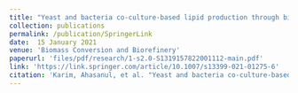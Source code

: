 ```yaml
---
title: "Yeast and bacteria co-culture-based lipid production through bioremediation of palm oil mill effluent: a statistical optimization"
collection: publications
permalink: /publication/SpringerLink
date:  15 January 2021
venue: 'Biomass Conversion and Biorefinery'
paperurl: 'files/pdf/research/1-s2.0-S1319157822001112-main.pdf'
link: 'https://link.springer.com/article/10.1007/s13399-021-01275-6'
citation: 'Karim, Ahasanul, et al. "Yeast and bacteria co-culture-based lipid production through bioremediation of palm oil mill effluent: a statistical optimization." Biomass Conversion and Biorefinery (2021): 1-12.doi.org/10.1007/s13399-021-01275-6'
---
```


